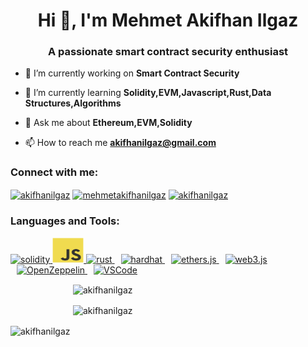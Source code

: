 <h1 align="center">Hi 👋, I'm Mehmet Akifhan Ilgaz</h1>
<h3 align="center">A passionate smart contract security enthusiast</h3>

- 🔭 I’m currently working on **Smart Contract Security**

- 🌱 I’m currently learning **Solidity,EVM,Javascript,Rust,Data Structures,Algorithms**

- 💬 Ask me about **Ethereum,EVM,Solidity**

- 📫 How to reach me **akifhanilgaz@gmail.com**

<h3 align="left">Connect with me:</h3>
<p align="left">
<a href="https://twitter.com/akifhanilgaz" target="blank"><img align="center" src="https://raw.githubusercontent.com/rahuldkjain/github-profile-readme-generator/master/src/images/icons/Social/twitter.svg" alt="akifhanilgaz" height="30" width="40" /></a>
<a href="https://linkedin.com/in/mehmetakifhanilgaz" target="blank"><img align="center" src="https://raw.githubusercontent.com/rahuldkjain/github-profile-readme-generator/master/src/images/icons/Social/linked-in-alt.svg" alt="mehmetakifhanilgaz" height="30" width="40" /></a>
<a href="https://www.leetcode.com/akifhanilgaz" target="blank"><img align="center" src="https://raw.githubusercontent.com/rahuldkjain/github-profile-readme-generator/master/src/images/icons/Social/leet-code.svg" alt="akifhanilgaz" height="30" width="40" /></a>
</p>

<h3 align="left">Languages and Tools:</h3>
<p align="left"> <a href="https://docs.soliditylang.org/en/v0.8.17/" target="_blank" rel="noreferrer"> <img src="https://encrypted-tbn0.gstatic.com/images?q=tbn:ANd9GcR3JrCWMbnFwg6E6ibbgIxlT6LX2yPGnvea2g&usqp=CAU" alt="solidity" width="60" height="40"/> </a>  
<a href="https://developer.mozilla.org/en-US/docs/Web/JavaScript" target="_blank" rel="noreferrer"> <img src="https://raw.githubusercontent.com/devicons/devicon/master/icons/javascript/javascript-original.svg" alt="javascript" width="50" height="40"/> </a> 
<a href="https://www.rust-lang.org" target="_blank" rel="noreferrer"> <img src="https://encrypted-tbn0.gstatic.com/images?q=tbn:ANd9GcSQhn6ppCOciHigbTAHKRsd1xXr1YLHu-nXPHksN4ZMb-2a_aOJt_1xu05P9hOsEbiK-eM&usqp=CAU" alt="rust" width="40" height="40" background-color="white"/> </a> 
<a href="https://hardhat.org" target="_blank" rel="noreferrer"> <img src="https://seeklogo.com/images/H/hardhat-logo-888739EBB4-seeklogo.com.png" alt="hardhat" width="50" height="40" style="padding-left: 10px;" /> </a> 
<a href="https://docs.ethers.io/v5/" target="_blank" rel="noreferrer"> <img src="https://seeklogo.com/images/E/ethers-logo-D5B86204D8-seeklogo.com.png" alt="ethers.js" width="60" height="40" style="padding-left: 10px;"/> </a> 
<a href="https://web3js.readthedocs.io/en/v1.8.0/" target="_blank" rel="noreferrer"> <img src="https://seeklogo.com/images/W/web3js-logo-62DEE79B50-seeklogo.com.png?v=637807958120000000" alt="web3.js" width="40" height="40" style="padding-left: 10px;"/> </a>
<a href="https://www.openzeppelin.com" target="_blank" rel="noreferrer"> <img src="https://seeklogo.com/images/O/openzeppelin-logo-2909FE553F-seeklogo.com.png" alt="OpenZeppelin" width="40" height="40" style="padding-left: 10px;" /> </a>
<a href="https://code.visualstudio.com" target="_blank" rel="noreferrer"> <img src="https://upload.wikimedia.org/wikipedia/commons/thumb/9/9a/Visual_Studio_Code_1.35_icon.svg/2048px-Visual_Studio_Code_1.35_icon.svg.png" alt="VSCode" width="40" height="40" style="padding-left: 10px;" /> </a> </p>

<p style="padding-left: 100px;"> <img align="center"  src="https://github-readme-stats.vercel.app/api?username=akifhanilgaz&show_icons=true&locale=en&theme=algolia" alt="akifhanilgaz" /></p>

<p style="padding-left: 100px;"> <img align="center"  src="https://github-readme-streak-stats.herokuapp.com/?user=akifhanilgaz&theme=algolia" alt="akifhanilgaz" /></p>

<p margin-left="100px"> <img align="center"  src="https://github-readme-stats.vercel.app/api/top-langs/?username=AkifhanIlgaz&layout=compact&theme=algolia" alt="akifhanilgaz" /></p>

